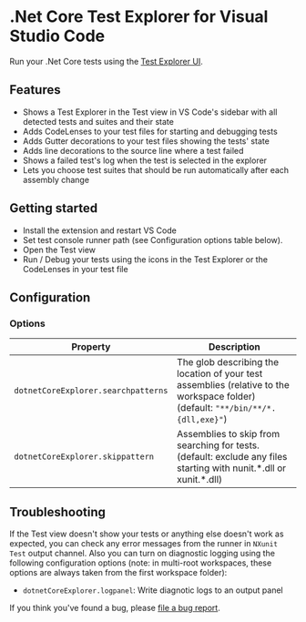 # .Net Core Test Explorer for Visual Studio Code

Run your .Net Core tests using the 
[Test Explorer UI](https://marketplace.visualstudio.com/items?itemName=hbenl.vscode-test-explorer).

<!--- add gif --->

## Features

* Shows a Test Explorer in the Test view in VS Code's sidebar with all detected tests and suites and their state
* Adds CodeLenses to your test files for starting and debugging tests
* Adds Gutter decorations to your test files showing the tests' state
* Adds line decorations to the source line where a test failed
* Shows a failed test's log when the test is selected in the explorer
* Lets you choose test suites that should be run automatically after each assembly change

## Getting started

* Install the extension and restart VS Code
* Set test console runner path (see Configuration options table below).
* Open the Test view
* Run / Debug your tests using the icons in the Test Explorer or the CodeLenses in your test file

## Configuration

### Options

Property                        | Description
--------------------------------|---------------------------------------------------------------
`dotnetCoreExplorer.searchpatterns`  		| The glob describing the location of your test assemblies (relative to the workspace folder) (default: `"**/bin/**/*.{dll,exe}"`)
`dotnetCoreExplorer.skippattern`	| Assemblies to skip from searching for tests.(default: exclude any files starting with nunit.\*.dll or xunit.\*.dll)



## Troubleshooting
If the Test view doesn't show your tests or anything else doesn't work as expected, you can check any error messages from the runner in `NXunit Test` output channel. Also you can turn on diagnostic logging using  the following configuration options
(note: in multi-root workspaces, these options are always taken from the first workspace folder):
* `dotnetCoreExplorer.logpanel`: Write diagnotic logs to an output panel

If you think you've found a bug, please [file a bug report](https://github.com/Derivitec/vscode-dotnet-adapter/issues).

